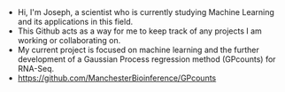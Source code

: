 ## 
- Hi, I'm Joseph, a scientist who is currently studying Machine Learning and its applications in this field. 
- This Github acts as a way for me to keep track of any projects I am working or collaborating on.
- My current project is focused on machine learning and the further development of a Gaussian Process regression method (GPcounts) for RNA-Seq.
- https://github.com/ManchesterBioinference/GPcounts

<!--
**JosephWGLee/JosephWGLee** is a ✨ _special_ ✨ repository because its `README.md` (this file) appears on your GitHub profile.

Here are some ideas to get you started:

- 🔭 I’m currently working on ...
- 🌱 I’m currently learning ...
- 👯 I’m looking to collaborate on ...
- 🤔 I’m looking for help with ...
- 💬 Ask me about ...
- 📫 How to reach me: ...
- 😄 Pronouns: ...
- ⚡ Fun fact: ...
-->
